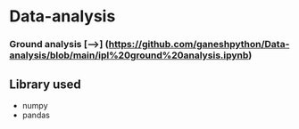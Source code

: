 # Data-analysis 
###  Ground analysis [-->] (https://github.com/ganeshpython/Data-analysis/blob/main/ipl%20ground%20analysis.ipynb)
 
## Library used 
- numpy 
- pandas
